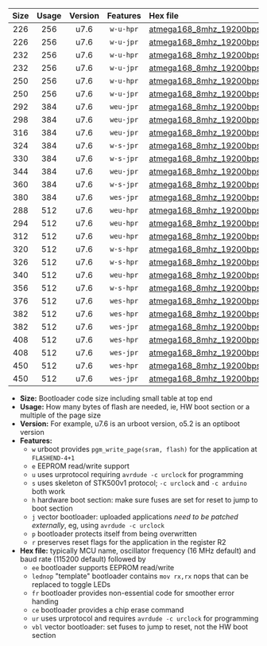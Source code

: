 |Size|Usage|Version|Features|Hex file|
|:-:|:-:|:-:|:-:|:--|
|226|256|u7.6|`w-u-hpr`|[atmega168_8mhz_19200bps_ur.hex](https://raw.githubusercontent.com/stefanrueger/urboot/main/bootloaders/atmega168/fcpu_8mhz/19200_bps/atmega168_8mhz_19200bps_ur.hex)|
|226|256|u7.6|`w-u-jpr`|[atmega168_8mhz_19200bps_ur_vbl.hex](https://raw.githubusercontent.com/stefanrueger/urboot/main/bootloaders/atmega168/fcpu_8mhz/19200_bps/atmega168_8mhz_19200bps_ur_vbl.hex)|
|232|256|u7.6|`w-u-hpr`|[atmega168_8mhz_19200bps_lednop_ur.hex](https://raw.githubusercontent.com/stefanrueger/urboot/main/bootloaders/atmega168/fcpu_8mhz/19200_bps/atmega168_8mhz_19200bps_lednop_ur.hex)|
|232|256|u7.6|`w-u-jpr`|[atmega168_8mhz_19200bps_lednop_ur_vbl.hex](https://raw.githubusercontent.com/stefanrueger/urboot/main/bootloaders/atmega168/fcpu_8mhz/19200_bps/atmega168_8mhz_19200bps_lednop_ur_vbl.hex)|
|250|256|u7.6|`w-u-hpr`|[atmega168_8mhz_19200bps_lednop_fr_ur.hex](https://raw.githubusercontent.com/stefanrueger/urboot/main/bootloaders/atmega168/fcpu_8mhz/19200_bps/atmega168_8mhz_19200bps_lednop_fr_ur.hex)|
|250|256|u7.6|`w-u-jpr`|[atmega168_8mhz_19200bps_lednop_fr_ur_vbl.hex](https://raw.githubusercontent.com/stefanrueger/urboot/main/bootloaders/atmega168/fcpu_8mhz/19200_bps/atmega168_8mhz_19200bps_lednop_fr_ur_vbl.hex)|
|292|384|u7.6|`weu-jpr`|[atmega168_8mhz_19200bps_ee_ur_vbl.hex](https://raw.githubusercontent.com/stefanrueger/urboot/main/bootloaders/atmega168/fcpu_8mhz/19200_bps/atmega168_8mhz_19200bps_ee_ur_vbl.hex)|
|298|384|u7.6|`weu-jpr`|[atmega168_8mhz_19200bps_ee_lednop_ur_vbl.hex](https://raw.githubusercontent.com/stefanrueger/urboot/main/bootloaders/atmega168/fcpu_8mhz/19200_bps/atmega168_8mhz_19200bps_ee_lednop_ur_vbl.hex)|
|316|384|u7.6|`weu-jpr`|[atmega168_8mhz_19200bps_ee_lednop_fr_ur_vbl.hex](https://raw.githubusercontent.com/stefanrueger/urboot/main/bootloaders/atmega168/fcpu_8mhz/19200_bps/atmega168_8mhz_19200bps_ee_lednop_fr_ur_vbl.hex)|
|324|384|u7.6|`w-s-jpr`|[atmega168_8mhz_19200bps_vbl.hex](https://raw.githubusercontent.com/stefanrueger/urboot/main/bootloaders/atmega168/fcpu_8mhz/19200_bps/atmega168_8mhz_19200bps_vbl.hex)|
|330|384|u7.6|`w-s-jpr`|[atmega168_8mhz_19200bps_lednop_vbl.hex](https://raw.githubusercontent.com/stefanrueger/urboot/main/bootloaders/atmega168/fcpu_8mhz/19200_bps/atmega168_8mhz_19200bps_lednop_vbl.hex)|
|344|384|u7.6|`weu-jpr`|[atmega168_8mhz_19200bps_ee_lednop_fr_ce_ur_vbl.hex](https://raw.githubusercontent.com/stefanrueger/urboot/main/bootloaders/atmega168/fcpu_8mhz/19200_bps/atmega168_8mhz_19200bps_ee_lednop_fr_ce_ur_vbl.hex)|
|360|384|u7.6|`w-s-jpr`|[atmega168_8mhz_19200bps_lednop_fr_vbl.hex](https://raw.githubusercontent.com/stefanrueger/urboot/main/bootloaders/atmega168/fcpu_8mhz/19200_bps/atmega168_8mhz_19200bps_lednop_fr_vbl.hex)|
|380|384|u7.6|`wes-jpr`|[atmega168_8mhz_19200bps_ee_vbl.hex](https://raw.githubusercontent.com/stefanrueger/urboot/main/bootloaders/atmega168/fcpu_8mhz/19200_bps/atmega168_8mhz_19200bps_ee_vbl.hex)|
|288|512|u7.6|`weu-hpr`|[atmega168_8mhz_19200bps_ee_ur.hex](https://raw.githubusercontent.com/stefanrueger/urboot/main/bootloaders/atmega168/fcpu_8mhz/19200_bps/atmega168_8mhz_19200bps_ee_ur.hex)|
|294|512|u7.6|`weu-hpr`|[atmega168_8mhz_19200bps_ee_lednop_ur.hex](https://raw.githubusercontent.com/stefanrueger/urboot/main/bootloaders/atmega168/fcpu_8mhz/19200_bps/atmega168_8mhz_19200bps_ee_lednop_ur.hex)|
|312|512|u7.6|`weu-hpr`|[atmega168_8mhz_19200bps_ee_lednop_fr_ur.hex](https://raw.githubusercontent.com/stefanrueger/urboot/main/bootloaders/atmega168/fcpu_8mhz/19200_bps/atmega168_8mhz_19200bps_ee_lednop_fr_ur.hex)|
|320|512|u7.6|`w-s-hpr`|[atmega168_8mhz_19200bps.hex](https://raw.githubusercontent.com/stefanrueger/urboot/main/bootloaders/atmega168/fcpu_8mhz/19200_bps/atmega168_8mhz_19200bps.hex)|
|326|512|u7.6|`w-s-hpr`|[atmega168_8mhz_19200bps_lednop.hex](https://raw.githubusercontent.com/stefanrueger/urboot/main/bootloaders/atmega168/fcpu_8mhz/19200_bps/atmega168_8mhz_19200bps_lednop.hex)|
|340|512|u7.6|`weu-hpr`|[atmega168_8mhz_19200bps_ee_lednop_fr_ce_ur.hex](https://raw.githubusercontent.com/stefanrueger/urboot/main/bootloaders/atmega168/fcpu_8mhz/19200_bps/atmega168_8mhz_19200bps_ee_lednop_fr_ce_ur.hex)|
|356|512|u7.6|`w-s-hpr`|[atmega168_8mhz_19200bps_lednop_fr.hex](https://raw.githubusercontent.com/stefanrueger/urboot/main/bootloaders/atmega168/fcpu_8mhz/19200_bps/atmega168_8mhz_19200bps_lednop_fr.hex)|
|376|512|u7.6|`wes-hpr`|[atmega168_8mhz_19200bps_ee.hex](https://raw.githubusercontent.com/stefanrueger/urboot/main/bootloaders/atmega168/fcpu_8mhz/19200_bps/atmega168_8mhz_19200bps_ee.hex)|
|382|512|u7.6|`wes-hpr`|[atmega168_8mhz_19200bps_ee_lednop.hex](https://raw.githubusercontent.com/stefanrueger/urboot/main/bootloaders/atmega168/fcpu_8mhz/19200_bps/atmega168_8mhz_19200bps_ee_lednop.hex)|
|382|512|u7.6|`wes-jpr`|[atmega168_8mhz_19200bps_ee_lednop_vbl.hex](https://raw.githubusercontent.com/stefanrueger/urboot/main/bootloaders/atmega168/fcpu_8mhz/19200_bps/atmega168_8mhz_19200bps_ee_lednop_vbl.hex)|
|408|512|u7.6|`wes-hpr`|[atmega168_8mhz_19200bps_ee_lednop_fr.hex](https://raw.githubusercontent.com/stefanrueger/urboot/main/bootloaders/atmega168/fcpu_8mhz/19200_bps/atmega168_8mhz_19200bps_ee_lednop_fr.hex)|
|408|512|u7.6|`wes-jpr`|[atmega168_8mhz_19200bps_ee_lednop_fr_vbl.hex](https://raw.githubusercontent.com/stefanrueger/urboot/main/bootloaders/atmega168/fcpu_8mhz/19200_bps/atmega168_8mhz_19200bps_ee_lednop_fr_vbl.hex)|
|450|512|u7.6|`wes-hpr`|[atmega168_8mhz_19200bps_ee_lednop_fr_ce.hex](https://raw.githubusercontent.com/stefanrueger/urboot/main/bootloaders/atmega168/fcpu_8mhz/19200_bps/atmega168_8mhz_19200bps_ee_lednop_fr_ce.hex)|
|450|512|u7.6|`wes-jpr`|[atmega168_8mhz_19200bps_ee_lednop_fr_ce_vbl.hex](https://raw.githubusercontent.com/stefanrueger/urboot/main/bootloaders/atmega168/fcpu_8mhz/19200_bps/atmega168_8mhz_19200bps_ee_lednop_fr_ce_vbl.hex)|

- **Size:** Bootloader code size including small table at top end
- **Usage:** How many bytes of flash are needed, ie, HW boot section or a multiple of the page size
- **Version:** For example, u7.6 is an urboot version, o5.2 is an optiboot version
- **Features:**
  + `w` urboot provides `pgm_write_page(sram, flash)` for the application at `FLASHEND-4+1`
  + `e` EEPROM read/write support
  + `u` uses urprotocol requiring `avrdude -c urclock` for programming
  + `s` uses skeleton of STK500v1 protocol; `-c urclock` and `-c arduino` both work
  + `h` hardware boot section: make sure fuses are set for reset to jump to boot section
  + `j` vector bootloader: uploaded applications *need to be patched externally*, eg, using `avrdude -c urclock`
  + `p` bootloader protects itself from being overwritten
  + `r` preserves reset flags for the application in the register R2
- **Hex file:** typically MCU name, oscillator frequency (16 MHz default) and baud rate (115200 default) followed by
  + `ee` bootloader supports EEPROM read/write
  + `lednop` "template" bootloader contains `mov rx,rx` nops that can be replaced to toggle LEDs
  + `fr` bootloader provides non-essential code for smoother error handing
  + `ce` bootloader provides a chip erase command
  + `ur` uses urprotocol and requires `avrdude -c urclock` for programming
  + `vbl` vector bootloader: set fuses to jump to reset, not the HW boot section
